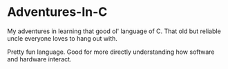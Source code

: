 # Adventures-In-C
My adventures in learning that good ol' language of C. That old but reliable uncle everyone loves to hang out with.

Pretty fun language. Good for more directly understanding how software and hardware interact.
